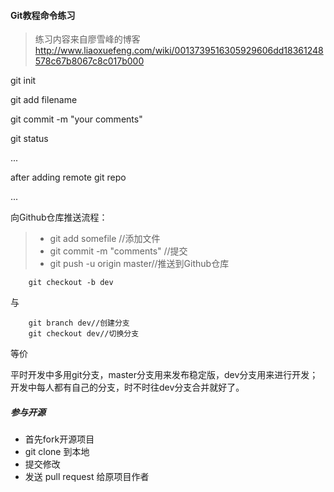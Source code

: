 #### Git教程命令练习

> 练习内容来自廖雪峰的博客
> http://www.liaoxuefeng.com/wiki/0013739516305929606dd18361248578c67b8067c8c017b000

git init

git add filename

git commit -m "your comments"

git status 

...

after adding remote git repo

...

向Github仓库推送流程：

> - git add somefile         //添加文件
> - git commit -m "comments" //提交
> - git push -u origin master//推送到Github仓库


		git checkout -b dev 
 
 与
 
		git branch dev//创建分支
		git checkout dev//切换分支
		
等价

平时开发中多用git分支，master分支用来发布稳定版，dev分支用来进行开发；开发中每人都有自己的分支，时不时往dev分支合并就好了。

##### 参与开源
- 首先fork开源项目
- git clone 到本地
- 提交修改
- 发送 pull request 给原项目作者